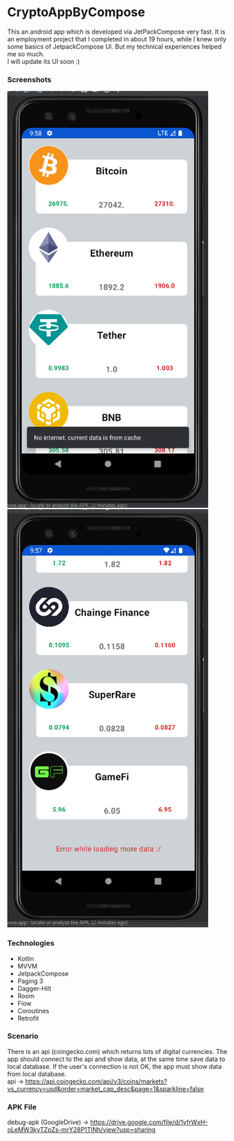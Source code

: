 # CryptoAppByCompose
This an android app which is developed via JetPackCompose very fast. It is an employment project that I completed in about 19 hours,
while I knew only some basics of JetpackCompose UI. But my technical experiences helped me so much.
\
I will update its UI soon :)


### Screenshots
![screenshot-one](https://github.com/rezalaki/CryptoAppByCompose/blob/main/arts/one.jpg?raw=true)
![screenshot-two](https://github.com/rezalaki/CryptoAppByCompose/blob/main/arts/two.jpg?raw=true)

### Technologies
+ Kotlin
+ MVVM
+ JetpackCompose
+ Paging 3
+ Dagger-Hilt
+ Room
+ Flow
+ Coroutines
+ Retrofit

### Scenario
There is an api (coingecko.com) which returns lots of digital currencies. The app should connect to the api and show data,
at the same time save data to local database.
If the user's connection is not OK, the app must show data from local database.
\
api -> https://api.coingecko.com/api/v3/coins/markets?vs_currency=usd&order=market_cap_desc&page=1&sparkline=false

### APK File
debug-apk (GoogleDrive) -> https://drive.google.com/file/d/1vfrWxH-oLeMW3kyTZpZs-mrY28P1TlNh/view?usp=sharing

